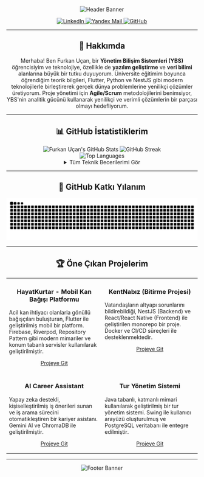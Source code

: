<!-- BAŞLIK (BANNER) -->
<p align="center">
  <img src="https://capsule-render.vercel.app/api?type=waving&color=gradient&height=250&section=header&text=Furkan%20Uçan&fontSize=70&fontColor=fff&animation=fadeIn&fontAlignY=35" alt="Header Banner"/>
</p>

<!-- SOSYAL MEDYA VE İLETİŞİM -->
<div align="center">
  <a href="https://linkedin.com/in/furkan-ucan" target="_blank">
    <img src="https://img.shields.io/badge/LinkedIn-0077B5?style=for-the-badge&logo=linkedin&logoColor=white" alt="LinkedIn"/>
  </a>
  <a href="mailto:furkan.ucann@yandex.com">
    <img src="https://img.shields.io/badge/Yandex-FF0000?style=for-the-badge&logo=yandex&logoColor=white" alt="Yandex Mail"/>
  </a>
  <a href="https://github.com/furkan-ucan" target="_blank">
    <img src="https://img.shields.io/badge/GitHub-181717?style=for-the-badge&logo=github&logoColor=white" alt="GitHub"/>
  </a>
</div>

---

<!-- HAKKIMDA -->
<h2 align="center">👋 Hakkımda</h2>
<p align="center">
  Merhaba! Ben Furkan Uçan, bir <b>Yönetim Bilişim Sistemleri (YBS)</b> öğrencisiyim ve teknolojiye, özellikle de <b>yazılım geliştirme</b> ve <b>veri bilimi</b> alanlarına büyük bir tutku duyuyorum. Üniversite eğitimim boyunca öğrendiğim teorik bilgileri, Flutter, Python ve NestJS gibi modern teknolojilerle birleştirerek gerçek dünya problemlerine yenilikçi çözümler üretiyorum. Proje yönetimi için <b>Agile/Scrum</b> metodolojilerini benimsiyor, YBS'nin analitik gücünü kullanarak yenilikçi ve verimli çözümlerin bir parçası olmayı hedefliyorum.
</p>

---

<!-- GITHUB İSTATİSTİKLERİ -->
<h2 align="center">📊 GitHub İstatistiklerim</h2>
<div align="center">
  <img src="https://github-readme-stats.vercel.app/api?username=furkan-ucan&show_icons=true&theme=tokyonight&rank_icon=github&count_private=true&hide_border=true" alt="Furkan Uçan's GitHub Stats" width="48%"/>
  <img src="https://github-readme-streak-stats.herokuapp.com/?user=furkan-ucan&theme=tokyonight&hide_border=true" alt="GitHub Streak" width="48%"/>
</div>
<div align="center">
    <img src="https://github-readme-stats.vercel.app/api/top-langs/?username=furkan-ucan&layout=compact&theme=tokyonight&hide_border=true" alt="Top Languages"/>
</div>

<!-- TEKNİK BECERİLER (AÇILIR-KAPANIR) -->
<div align="center">
  <details>
    <summary>Tüm Teknik Becerilerimi Gör</summary>
    <br>
    <p>
      <strong>Programlama Dilleri:</strong><br>
      <img src="https://img.shields.io/badge/Python-3776AB?style=for-the-badge&logo=python&logoColor=white" alt="Python"/>
      <img src="https://img.shields.io/badge/JavaScript-F7DF1E?style=for-the-badge&logo=javascript&logoColor=black" alt="JavaScript"/>
      <img src="https://img.shields.io/badge/TypeScript-3178C6?style=for-the-badge&logo=typescript&logoColor=white" alt="TypeScript"/>
      <img src="https://img.shields.io/badge/Flutter-02569B?style=for-the-badge&logo=flutter&logoColor=white" alt="Flutter"/>
      <img src="https://img.shields.io/badge/SQL-4479A1?style=for-the-badge&logo=sql&logoColor=white" alt="SQL"/>
    </p>
    <p>
      <strong>Backend & Frontend:</strong><br>
      <img src="https://img.shields.io/badge/NestJS-E0234E?style=for-the-badge&logo=nestjs&logoColor=white" alt="NestJS"/>
      <img src="https://img.shields.io/badge/React-61DAFB?style=for-the-badge&logo=react&logoColor=black" alt="React"/>
      <img src="https://img.shields.io/badge/React_Native-61DAFB?style=for-the-badge&logo=react&logoColor=black" alt="React Native"/>
      <img src="https://img.shields.io/badge/Firebase-FFCA28?style=for-the-badge&logo=firebase&logoColor=black" alt="Firebase"/>
    </p>
    <p>
      <strong>Veritabanları:</strong><br>
      <img src="https://img.shields.io/badge/PostgreSQL-4169E1?style=for-the-badge&logo=postgresql&logoColor=white" alt="PostgreSQL"/>
      <img src="https://img.shields.io/badge/MongoDB-47A248?style=for-the-badge&logo=mongodb&logoColor=white" alt="MongoDB"/>
      <img src="https://img.shields.io/badge/Redis-DC382D?style=for-the-badge&logo=redis&logoColor=white" alt="Redis"/>
    </p>
    <p>
      <strong>Araçlar ve Teknolojiler:</strong><br>
      <img src="https://img.shields.io/badge/Docker-2496ED?style=for-the-badge&logo=docker&logoColor=white" alt="Docker"/>
      <img src="https://img.shields.io/badge/Git-F05032?style=for-the-badge&logo=git&logoColor=white" alt="Git"/>
      <img src="https://img.shields.io/badge/Raspberry%20Pi-A22846?style=for-the-badge&logo=raspberrypi&logoColor=white" alt="Raspberry Pi"/>
      <img src="https://img.shields.io/badge/QGIS-589632?style=for-the-badge&logo=qgis&logoColor=white" alt="QGIS"/>
      <img src="https://img.shields.io/badge/Power%20BI-F2C811?style=for-the-badge&logo=powerbi&logoColor=black" alt="Power BI"/>
    </p>
  </details>
</div>

---

<!-- GITHUB YILAN ANİMASYONU -->
<h2 align="center">🐍 GitHub Katkı Yılanım</h2>
<p align="center">
  <img src="https://raw.githubusercontent.com/furkan-ucan/furkan-ucan/main/dist/github-contribution-grid-snake.svg" alt="GitHub Katkı Yılan Animasyonu" />
</p>
<!-- İsteğe bağlı karanlık mod yılanı için: https://raw.githubusercontent.com/furkan-ucan/furkan-ucan/main/dist/github-contribution-grid-snake-dark.svg -->

---

<!-- ÖNE ÇIKAN PROJELER -->
<h2 align="center">🏆 Öne Çıkan Projelerim</h2>
<table border="0" align="center">
  <tr>
    <td width="50%" valign="top">
      <h3 align="center">HayatKurtar - Mobil Kan Bağışı Platformu</h3>
      <p>Acil kan ihtiyacı olanlarla gönüllü bağışçıları buluşturan, Flutter ile geliştirilmiş mobil bir platform. Firebase, Riverpod, Repository Pattern gibi modern mimariler ve konum tabanlı servisler kullanılarak geliştirilmiştir.</p>
      <p align="center"><a href="https://github.com/furkan-ucan/kan_bul" target="_blank">Projeye Git</a></p>
    </td>
    <td width="50%" valign="top">
      <h3 align="center">KentNabız (Bitirme Projesi)</h3>
      <p>Vatandaşların altyapı sorunlarını bildirebildiği, NestJS (Backend) ve React/React Native (Frontend) ile geliştirilen monorepo bir proje. Docker ve CI/CD süreçleri ile desteklenmektedir.</p>
      <p align="center"><a href="https://github.com/furkan-ucan/KentNabiz" target="_blank">Projeye Git</a></p>
    </td>
  </tr>
  <tr>
    <td width="50%" valign="top">
      <h3 align="center">AI Career Assistant</h3>
      <p>Yapay zeka destekli, kişiselleştirilmiş iş önerileri sunan ve iş arama sürecini otomatikleştiren bir kariyer asistanı. Gemini AI ve ChromaDB ile geliştirilmiştir.</p>
      <p align="center"><a href="https://github.com/furkan-ucan/ai-career-assistant" target="_blank">Projeye Git</a></p>
    </td>
    <td width="50%" valign="top">
      <h3 align="center">Tur Yönetim Sistemi</h3>
      <p>Java tabanlı, katmanlı mimari kullanılarak geliştirilmiş bir tur yönetim sistemi. Swing ile kullanıcı arayüzü oluşturulmuş ve PostgreSQL veritabanı ile entegre edilmiştir.</p>
      <p align="center"><a href="https://github.com/furkan-ucan/Tur-Yonetim-Sistemi-Projesi" target="_blank">Projeye Git</a></p>
    </td>
  </tr>
</table>

---

<!-- FOOTER (ALT BANNER) -->
<p align="center">
  <img src="https://capsule-render.vercel.app/api?type=slice&color=gradient&height=150&section=footer" alt="Footer Banner"/>
</p>